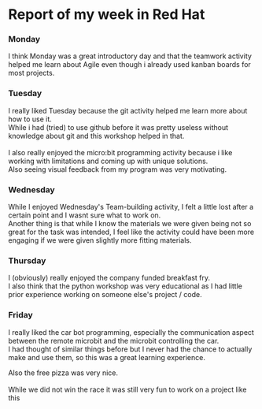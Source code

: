 # Report of my week in Red Hat

### Monday

I think Monday was a great introductory day and that the teamwork activity helped me learn about Agile even though i already used kanban boards for most projects.


### Tuesday 

I really liked Tuesday because the git activity helped me learn more about how to use it.\
While i had (tried) to use github before it was pretty useless without knowledge about git and this workshop helped in that.\
\
I also really enjoyed the micro:bit programming activity because i like working with limitations and coming up with unique solutions.\
Also seeing visual feedback from my program was very motivating.


### Wednesday

While I enjoyed Wednesday's Team-building activity, I felt a little lost after a certain point and I wasnt sure what to work on.\
Another thing is that while I know the materials we were given being not so great for the task was intended, I feel like the activity could have been more engaging if we were given slightly more fitting materials.

### Thursday 

I (obviously) really enjoyed the company funded breakfast fry.\
I also think that the python workshop was very educational as I had little prior experience working on someone else's project / code.

### Friday 

I really liked the car bot programming, especially the communication aspect between the remote microbit and the microbit controlling the car.\
I had thought of similar things before but I never had the chance to actually make and use them, so this was a great learning experience.

Also the free pizza was very nice.\
\
While we did not win the race it was still very fun to work on a project like this


